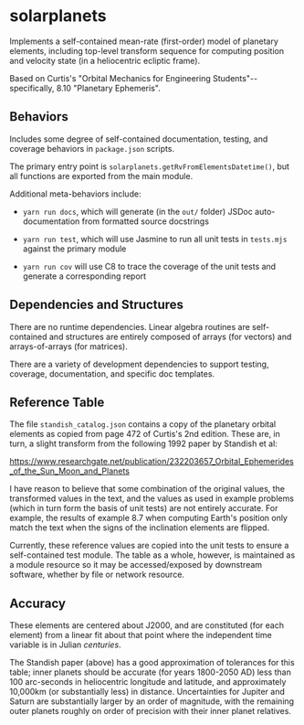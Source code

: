 # solarplanets

Implements a self-contained mean-rate (first-order) model of planetary elements, including top-level transform sequence for computing position and velocity state (in a heliocentric ecliptic frame).

Based on Curtis's "Orbital Mechanics for Engineering Students"--specifically, 8.10 "Planetary Ephemeris".

## Behaviors

Includes some degree of self-contained documentation, testing, and coverage behaviors in `package.json` scripts.

The primary entry point is `solarplanets.getRvFromElementsDatetime()`, but all functions are exported from the main module.

Additional meta-behaviors include:

* `yarn run docs`, which will generate (in the `out/` folder) JSDoc auto-documentation from formatted source docstrings

* `yarn run test`, which will use Jasmine to run all unit tests in `tests.mjs` against the primary module

* `yarn run cov` will use C8 to trace the coverage of the unit tests and generate a corresponding report

## Dependencies and Structures

There are no runtime dependencies. Linear algebra routines are self-contained and structures are entirely composed of arrays (for vectors) and arrays-of-arrays (for matrices).

There are a variety of development dependencies to support testing, coverage, documentation, and specific doc templates.

## Reference Table

The file `standish_catalog.json` contains a copy of the planetary orbital elements as copied from page 472 of Curtis's 2nd edition. These are, in turn, a slight transform from the following 1992 paper by Standish et al:

https://www.researchgate.net/publication/232203657_Orbital_Ephemerides_of_the_Sun_Moon_and_Planets

I have reason to believe that some combination of the original values, the transformed values in the text, and the values as used in example problems (which in turn form the basis of unit tests) are not entirely accurate. For example, the results of example 8.7 when computing Earth's position only match the text when the signs of the inclination elements are flipped.

Currently, these reference values are copied into the unit tests to ensure a self-contained test module. The table as a whole, however, is maintained as a module resource so it may be accessed/exposed by downstream software, whether by file or network resource.

## Accuracy

These elements are centered about J2000, and are constituted (for each element) from a linear fit about that point where the independent time variable is in Julian *centuries*.

The Standish paper (above) has a good approximation of tolerances for this table; inner planets should be accurate (for years 1800-2050 AD) less than 100 arc-seconds in heliocentric longitude and latitude, and approximately 10,000km (or substantially less) in distance. Uncertainties for Jupiter and Saturn are substantially larger by an order of magnitude, with the remaining outer planets roughly on order of precision with their inner planet relatives.
